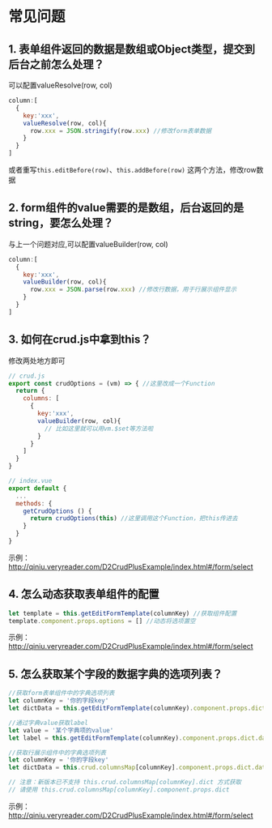 # 常见问题

## 1. 表单组件返回的数据是数组或Object类型，提交到后台之前怎么处理？
可以配置valueResolve(row, col)
```js
column:[
  {
    key:'xxx',
    valueResolve(row, col){
      row.xxx = JSON.stringify(row.xxx) //修改form表单数据
    } 
  }
]
```
或者重写`this.editBefore(row)`、`this.addBefore(row)` 这两个方法，修改row数据

## 2. form组件的value需要的是数组，后台返回的是string，要怎么处理？
与上一个问题对应,可以配置valueBuilder(row, col)
```js
column:[
  {
    key:'xxx',
    valueBuilder(row, col){
      row.xxx = JSON.parse(row.xxx) //修改行数据，用于行展示组件显示
    } 
  }
]
```

## 3. 如何在crud.js中拿到this？
修改两处地方即可
```js
// crud.js
export const crudOptions = (vm) => { //这里改成一个Function
  return {
    columns: [
      {
        key:'xxx',
        valueBuilder(row, col){
          // 比如这里就可以用vm.$set等方法啦
        } 
      } 
    ]
  }
}
```
```js
// index.vue
export default {
  ...
  methods: {
    getCrudOptions () {
      return crudOptions(this) //这里调用这个Function，把this传进去
    }
  }
}
```
示例： http://qiniu.veryreader.com/D2CrudPlusExample/index.html#/form/select

## 4. 怎么动态获取表单组件的配置
```js
let template = this.getEditFormTemplate(columnKey) //获取组件配置
template.component.props.options = [] //动态将选项置空
```
示例： http://qiniu.veryreader.com/D2CrudPlusExample/index.html#/form/select

## 5. 怎么获取某个字段的数据字典的选项列表？
```js
//获取form表单组件中的字典选项列表
let columnKey = '你的字段key'
let dictData = this.getEditFormTemplate(columnKey).component.props.dict.data;

//通过字典value获取label
let value = '某个字典项的value'
let label = this.getEditFormTemplate(columnKey).component.props.dict.dataMap[value]

//获取行展示组件中的字典选项列表
let columnKey = '你的字段key'
let dictData = this.crud.columnsMap[columnKey].component.props.dict.data;

// 注意：新版本已不支持 this.crud.columnsMap[columnKey].dict 方式获取
// 请使用 this.crud.columnsMap[columnKey].component.props.dict
```
示例： http://qiniu.veryreader.com/D2CrudPlusExample/index.html#/form/select
